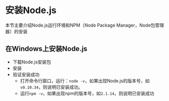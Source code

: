 # 安装Node.js
本节主要介绍Node.js运行环境和NPM（Node Package Manager，Node包管理器）的安装

## 在Windows上安装Node.js

- 下载Node.js安装包
- 安装
- 验证安装成功
    - 打开命令行窗口，运行：`node -v`，如果出现Node.js的版本号，如`v0.10.34`，则说明已安装成功。
    - 运行`npm -v`，如果出现npm的版本号，如`2.1.14`，则说明已安装成功
    